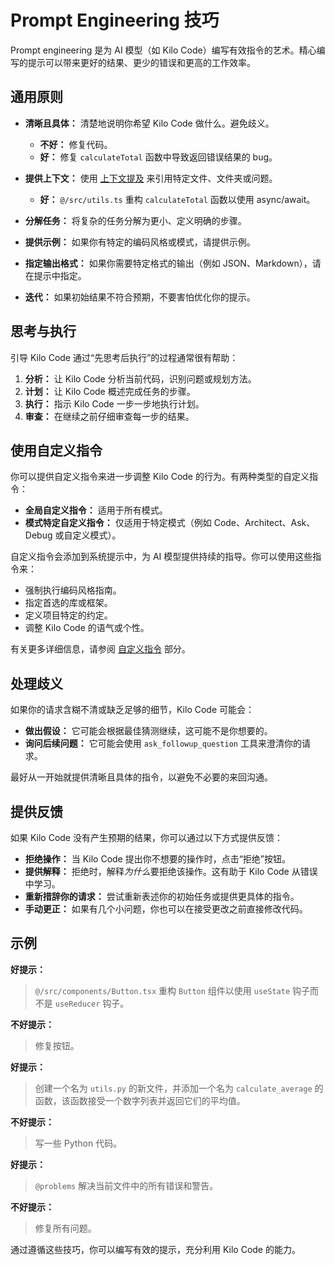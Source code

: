 # Prompt Engineering 技巧

Prompt engineering 是为 AI 模型（如 Kilo Code）编写有效指令的艺术。精心编写的提示可以带来更好的结果、更少的错误和更高的工作效率。

## 通用原则

- **清晰且具体：** 清楚地说明你希望 Kilo Code 做什么。避免歧义。

    - **不好：** 修复代码。
    - **好：** 修复 `calculateTotal` 函数中导致返回错误结果的 bug。

- **提供上下文：** 使用 [上下文提及](/basic-usage/context-mentions) 来引用特定文件、文件夹或问题。

    - **好：** `@/src/utils.ts` 重构 `calculateTotal` 函数以使用 async/await。

- **分解任务：** 将复杂的任务分解为更小、定义明确的步骤。

- **提供示例：** 如果你有特定的编码风格或模式，请提供示例。

- **指定输出格式：** 如果你需要特定格式的输出（例如 JSON、Markdown），请在提示中指定。

- **迭代：** 如果初始结果不符合预期，不要害怕优化你的提示。

## 思考与执行

引导 Kilo Code 通过“先思考后执行”的过程通常很有帮助：

1.  **分析：** 让 Kilo Code 分析当前代码，识别问题或规划方法。
2.  **计划：** 让 Kilo Code 概述完成任务的步骤。
3.  **执行：** 指示 Kilo Code 一步一步地执行计划。
4.  **审查：** 在继续之前仔细审查每一步的结果。

## 使用自定义指令

你可以提供自定义指令来进一步调整 Kilo Code 的行为。有两种类型的自定义指令：

- **全局自定义指令：** 适用于所有模式。
- **模式特定自定义指令：** 仅适用于特定模式（例如 Code、Architect、Ask、Debug 或自定义模式）。

自定义指令会添加到系统提示中，为 AI 模型提供持续的指导。你可以使用这些指令来：

- 强制执行编码风格指南。
- 指定首选的库或框架。
- 定义项目特定的约定。
- 调整 Kilo Code 的语气或个性。

有关更多详细信息，请参阅 [自定义指令](/advanced-usage/custom-instructions) 部分。

## 处理歧义

如果你的请求含糊不清或缺乏足够的细节，Kilo Code 可能会：

- **做出假设：** 它可能会根据最佳猜测继续，这可能不是你想要的。
- **询问后续问题：** 它可能会使用 `ask_followup_question` 工具来澄清你的请求。

最好从一开始就提供清晰且具体的指令，以避免不必要的来回沟通。

## 提供反馈

如果 Kilo Code 没有产生预期的结果，你可以通过以下方式提供反馈：

- **拒绝操作：** 当 Kilo Code 提出你不想要的操作时，点击“拒绝”按钮。
- **提供解释：** 拒绝时，解释*为什么*要拒绝该操作。这有助于 Kilo Code 从错误中学习。
- **重新措辞你的请求：** 尝试重新表述你的初始任务或提供更具体的指令。
- **手动更正：** 如果有几个小问题，你也可以在接受更改之前直接修改代码。

## 示例

**好提示：**

> `@/src/components/Button.tsx` 重构 `Button` 组件以使用 `useState` 钩子而不是 `useReducer` 钩子。

**不好提示：**

> 修复按钮。

**好提示：**

> 创建一个名为 `utils.py` 的新文件，并添加一个名为 `calculate_average` 的函数，该函数接受一个数字列表并返回它们的平均值。

**不好提示：**

> 写一些 Python 代码。

**好提示：**

> `@problems` 解决当前文件中的所有错误和警告。

**不好提示：**

> 修复所有问题。

通过遵循这些技巧，你可以编写有效的提示，充分利用 Kilo Code 的能力。
